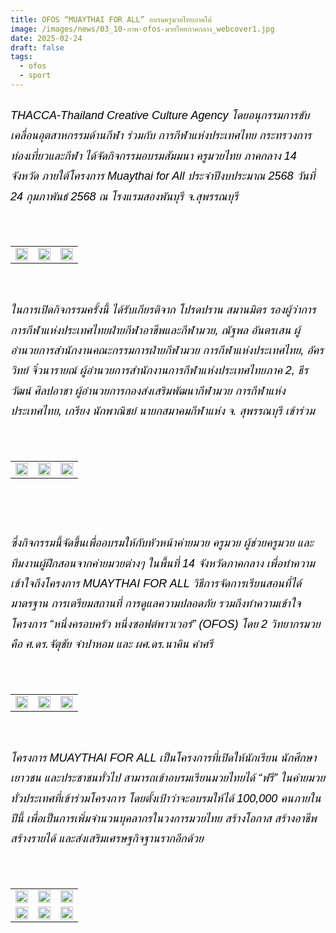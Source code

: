 ```yaml
---
title: OFOS “MUAYTHAI FOR ALL” อบรมครูมวยไทยภาคใต้
image: /images/news/03_10-ภาพ-ofos-มวยไทยภาคกลาง_webcover1.jpg
date: 2025-02-24
draft: false
tags:
  - ofos
  - sport
---
```

<style>
    body {
        color: black;
    }

    h3 {
        color: #ca2031;
        font-family: "IBM Plex Sans Thai", sans-serif;
        font-weight: bold;
        font-size: 26px;
        line-height: 1.8;
    }

    h4 {
        color: black;
        font-family: "IBM Plex Sans Thai", sans-serif;
        font-weight: bold;
        font-size: 20px;
        line-height: 1.8;
    }

h5 {
        color: black;
        font-family: "sarabun", sans-serif;
        font-weight: lighter;
        font-size: 18px;
        line-height: 1.8;
    }
</style>

##### THACCA-Thailand Creative Culture Agency โดยอนุกรรมการขับเคลื่อนอุตสาหกรรมด้านกีฬา ร่วมกับ การกีฬาแห่งประเทศไทย กระทรวงการท่องเที่ยวและกีฬา ได้จัดกิจกรรมอบรมสัมมนา ครูมวยไทย ภาคกลาง 14 จังหวัด ภายใต้โครงการ Muaythai for All ประจำปีงบประมาณ 2568 วันที่ 24 กุมภาพันธ์ 2568 ณ โรงแรมสองพันบุรี จ.สุพรรณบุรี

<p><br></p>
<table style="width: 100%; border-collapse: collapse; border: 0px solid rgb(255, 255, 255);">
    <tbody>
        <tr>
            <td style="width: 33.3333%; border: 0px solid rgb(255, 255, 255);"><img src="/images/03_10-ภาพ-ofos-มวยไทยภาคกลาง_x_8.jpg" style="width: 100%;object-fit;"><br></td>
            <td style="width: 33.3333%; border: 0px solid rgb(255, 255, 255);"><img src="/images/03_10-ภาพ-ofos-มวยไทยภาคกลาง_x_4.jpg" style="width: 100%;object-fit;"><br></td>
            <td style="width: 33.3333%; border: 0px solid rgb(255, 255, 255);"><img src="/images/03_10-ภาพ-ofos-มวยไทยภาคกลาง_x_3.jpg" style="width: 100%;object-fit;"><br></td>
        </tr> </tr>
    </tbody>
</table>

<p><br></p>

##### ในการเปิดกิจกรรมครั้งนี้ ได้รับเกียรติจาก โปรดปราน สมานมิตร รองผู้ว่าการการกีฬาแห่งประเทศไทยฝ่ายกีฬาอาชีพและกีฬามวย, ณัฐพล อันตรเสน ผู้อำนวยการสำนักงานคณะกรรมการฝ่ายกีฬามวย การกีฬาแห่งประเทศไทย, อัครวิทย์ จิ๋วนารายณ์ ผู้อำนวยการสำนักงานการกีฬาแห่งประเทศไทยภาค 2, ธีรวัฒน์ ศิลปอาชา ผู้อำนวยการกองส่งเสริมพัฒนากีฬามวย การกีฬาแห่งประเทศไทย, เกรียง นักพาณิชย์ นายกสมาคมกีฬาแห่ง จ. สุพรรณบุรี เข้าร่วม

<p><br></p>
<table style="width: 100%; border-collapse: collapse; border: 0px solid rgb(255, 255, 255);">
    <tbody>
        <tr>
            <td style="width: 33.3333%; border: 0px solid rgb(255, 255, 255);"><img src="/images/03_10-ภาพ-ofos-มวยไทยภาคกลาง_x_2.jpg" style="width: 100%;object-fit;"><br></td>
            <td style="width: 33.3333%; border: 0px solid rgb(255, 255, 255);"><img src="/images/03_10-ภาพ-ofos-มวยไทยภาคกลาง_x_6.jpg" style="width: 100%;object-fit;"><br></td>
            <td style="width: 33.3333%; border: 0px solid rgb(255, 255, 255);"><img src="/images/03_10-ภาพ-ofos-มวยไทยภาคกลาง_x_5.jpg" style="width: 100%;object-fit;"><br></td>
        </tr> </tr>
    </tbody>
</table>

##### <p><br></p>


##### ซึ่งกิจกรรมนี้จัดขึ้นเพื่ออบรมให้กับหัวหน้าค่ายมวย ครูมวย ผู้ช่วยครูมวย และทีมงานผู้ฝึกสอนจากค่ายมวยต่างๆ ในพื้นที่ 14 จังหวัดภาคกลาง เพื่อทำความเข้าใจถึงโครงการ MUAYTHAI FOR ALL วิธีการจัดการเรียนสอนที่ได้มาตรฐาน การเตรียมสถานที่ การดูแลความปลอดภัย รวมถึงทำความเข้าใจโครงการ “หนึ่งครอบครัว หนึ่งซอฟต์พาวเวอร์” (OFOS) โดย 2 วิทยากรมวย คือ ศ.ดร.จัตุชัย จำปาหอม และ ผศ.ดร.นาคิน คำศรี

##### 
<p><br></p>
<table style="width: 100%; border-collapse: collapse; border: 0px solid rgb(255, 255, 255);">
    <tbody>
        <tr>
            <td style="width: 33.3333%; border: 0px solid rgb(255, 255, 255);"><img src="/images/03_10-ภาพ-ofos-มวยไทยภาคกลาง_x_12.jpg" style="width: 100%;object-fit;"><br></td>
            <td style="width: 33.3333%; border: 0px solid rgb(255, 255, 255);"><img src="/images/03_10-ภาพ-ofos-มวยไทยภาคกลาง_x_14.jpg" style="width: 100%;object-fit;"><br></td>
            <td style="width: 33.3333%; border: 0px solid rgb(255, 255, 255);"><img src="/images/03_10-ภาพ-ofos-มวยไทยภาคกลาง_x_16.jpg" style="width: 100%;object-fit;"><br></td>
        </tr> </tr>
    </tbody>
</table>

<p><br></p>

##### โครงการ MUAYTHAI FOR ALL เป็นโครงการที่เปิดให้นักเรียน นักศึกษา เยาวชน และประชาชนทั่วไป สามารถเข้าอบรมเรียนมวยไทยได้ “ฟรี” ในค่ายมวยทั่วประเทศที่เข้าร่วมโครงการ โดยตั้งเป้าว่าจะอบรมให้ได้ 100,000 คนภายในปีนี้ เพื่อเป็นการเพิ่มจำนวนบุคลากรในวงการมวยไทย สร้างโอกาส สร้างอาชีพ สร้างรายได้ และส่งเสริมเศรษฐกิจฐานรากอีกด้วย

<p><br></p>
<table style="width: 100%; border-collapse: collapse; border: 0px solid rgb(255, 255, 255);">
    <tbody>
        <tr>
            <td style="width: 33.3333%; border: 0px solid rgb(255, 255, 255);"><img src="/images/03_10-ภาพ-ofos-มวยไทยภาคกลาง_x_7.jpg" style="width: 100%;object-fit;"><br></td>
            <td style="width: 33.3333%; border: 0px solid rgb(255, 255, 255);"><img src="/images/03_10-ภาพ-ofos-มวยไทยภาคกลาง_x_9.jpg" style="width: 100%;object-fit;"><br></td>
            <td style="width: 33.3333%; border: 0px solid rgb(255, 255, 255);"><img src="/images/03_10-ภาพ-ofos-มวยไทยภาคกลาง_x_10.jpg" style="width: 100%;object-fit;"><br></td>
        </tr> </tr>

 <tr>
            <td style="width: 33.3333%; border: 0px solid rgb(255, 255, 255);"><img src="/images/03_10-ภาพ-ofos-มวยไทยภาคกลาง_x_11.jpg" style="width: 100%;object-fit;"><br></td>
            <td style="width: 33.3333%; border: 0px solid rgb(255, 255, 255);"><img src="/images/03_10-ภาพ-ofos-มวยไทยภาคกลาง_x_13.jpg" style="width: 100%;object-fit;"><br></td>
            <td style="width: 33.3333%; border: 0px solid rgb(255, 255, 255);"><img src="/images/03_10-ภาพ-ofos-มวยไทยภาคกลาง_x_15.jpg" style="width: 100%;object-fit;"><br></td>
        </tr> </tr>
    </tbody>
</table>

<p><br></p>

